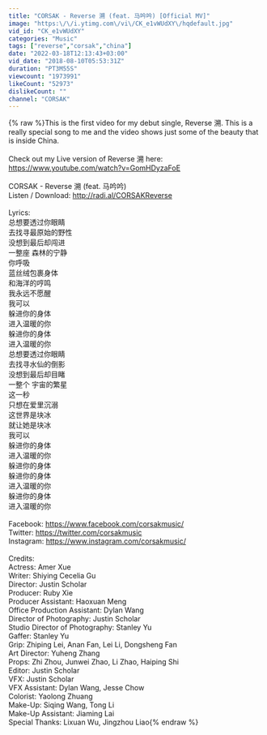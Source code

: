 ```yaml
---
title: "CORSAK - Reverse 溯 (feat. 马吟吟) [Official MV]"
image: "https:\/\/i.ytimg.com\/vi\/CK_e1vWUdXY\/hqdefault.jpg"
vid_id: "CK_e1vWUdXY"
categories: "Music"
tags: ["reverse","corsak","china"]
date: "2022-03-18T12:13:43+03:00"
vid_date: "2018-08-10T05:53:31Z"
duration: "PT3M55S"
viewcount: "1973991"
likeCount: "52973"
dislikeCount: ""
channel: "CORSAK"
---
```

{% raw %}This is the first video for my debut single, Reverse 溯. This is a really special song to me and the video shows just some of the beauty that is inside China.<br /><br />Check out my Live version of Reverse 溯 here: <a rel="nofollow" target="blank" href="https://www.youtube.com/watch?v=GomHDyzaFoE">https://www.youtube.com/watch?v=GomHDyzaFoE</a><br /><br />CORSAK - Reverse 溯 (feat. 马吟吟)<br />Listen / Download: <a rel="nofollow" target="blank" href="http://radi.al/CORSAKReverse">http://radi.al/CORSAKReverse</a><br /><br />Lyrics:<br />总想要透过你眼睛<br />去找寻最原始的野性<br />没想到最后却闯进<br />一整座 森林的宁静<br />你呼吸<br />蓝丝绒包裹身体<br />和海洋的哼鸣<br />我永远不愿醒<br />我可以<br />躲进你的身体<br />进入温暖的你<br />躲进你的身体<br />进入温暖的你<br />总想要透过你眼睛<br />去找寻水仙的倒影<br />没想到最后却目睹<br />一整个 宇宙的繁星<br />这一秒<br />只想在爱里沉溺<br />这世界是块冰<br />就让她是块冰<br />我可以<br />躲进你的身体<br />进入温暖的你<br />躲进你的身体<br />躲进你的身体<br />进入温暖的你<br />躲进你的身体<br />进入温暖的你<br /><br />Facebook: <a rel="nofollow" target="blank" href="https://www.facebook.com/corsakmusic/">https://www.facebook.com/corsakmusic/</a><br />Twitter: <a rel="nofollow" target="blank" href="https://twitter.com/corsakmusic">https://twitter.com/corsakmusic</a><br />Instagram: <a rel="nofollow" target="blank" href="https://www.instagram.com/corsakmusic/">https://www.instagram.com/corsakmusic/</a><br /><br />Credits: <br />Actress: Amer Xue<br />Writer: Shiying Cecelia Gu<br />Director: Justin Scholar<br />Producer: Ruby Xie<br />Producer Assistant: Haoxuan Meng<br />Office Production Assistant: Dylan Wang<br />Director of Photography: Justin Scholar<br />Studio Director of Photography: Stanley Yu<br />Gaffer: Stanley Yu<br />Grip: Zhiping Lei, Anan Fan, Lei Li, Dongsheng Fan<br />Art Director: Yuheng Zhang<br />Props: Zhi Zhou, Junwei Zhao, Li Zhao, Haiping Shi<br />Editor: Justin Scholar<br />VFX: Justin Scholar<br />VFX Assistant: Dylan Wang, Jesse Chow<br />Colorist: Yaolong Zhuang<br />Make-Up: Siqing Wang, Tong Li<br />Make-Up Assistant: Jiaming Lai<br />Special Thanks: Lixuan Wu, Jingzhou Liao{% endraw %}
